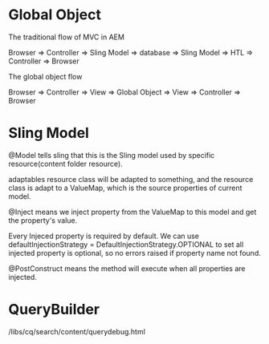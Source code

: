 # Global Object

The traditional flow of MVC in AEM

Browser => Controller => Sling Model => database => Sling Model => HTL => Controller => Browser

The global object flow

Browser => Controller => View => Global Object => View => Controller => Browser

# Sling Model

@Model tells sling that this is the Sling model used by specific resource(content folder resource).

adaptables resource class will be adapted to something, and the resource class is adapt to a ValueMap, which is the source properties of current model.

@Inject means we inject property from the ValueMap to this model and get the property's value.

Every Injeced property is required by default. We can use defaultInjectionStrategy = DefaultInjectionStrategy.OPTIONAL to set all injected property is optional, so no errors raised if property name not found.

@PostConstruct means the method will execute when all properties are injected.

# QueryBuilder

/libs/cq/search/content/querydebug.html
